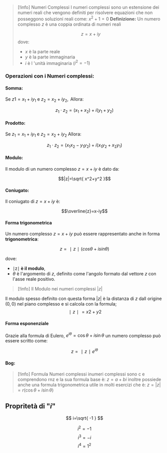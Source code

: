 >[!info] Numeri Complessi
>I numeri complessi sono un estensione dei numeri reali che vengono definiti per risolvere equazioni che non posseggono soluzioni reali come: $x^2+1=0$
>**Definizione:**
>Un numero complesso $z$  è una coppia ordinata di numeri reali
>
>$$z=x+iy$$
>dove:
>- $x$ è la parte reale
>- $y$ è la parte immaginaria
>- $i$ è l 'unità immaginaria ($i^2=-1$)
### Operazioni con i Numeri complessi:

#### Somma:
Se $z1 = x_{1}+iy_{1} \text{ }\text{ }\text{ }\text{ }$ e $\text{ }\text{ }\text{ }\text{ }\text{ }z_{2}=x_{2}+iy_{2},\text{ }\text{ }$ Allora:

$$z_{1} \cdot z_{2}= (x_{1}+x_{2})+i(y_{1}+y_{2})$$

#### Prodotto:
Se $z_{1}=x_{1}+iy_{1} \text{ }\text{ }\text{ }\text{ }$ e $\text{ }\text{ }\text{ }z_{2}=x_{2}+iy_{2}\text{ }\text{ }\text{ }$ Allora:

$$z_{1} \cdot z_{2}=(x_{1}x_{2}-y_{1}y_{2})+i(x_{1}y_{2}+x_{2}y_{1})$$

#### Modulo:
Il modulo di un numero complesso $z=x+iy \text{ }\text{ }\text{ }$è dato da:

$$|z|=\sqrt{ x^2+y^2 }$$
#### Coniugato:
Il coniugato di $z=x+iy \text{ } \text{ }$ è:

$$\overline{z}=x-iy$$
#### **Forma trigonometrica**

Un numero complesso $z=x+iy$ può essere rappresentato anche in forma **trigonometrica**:

$$z=∣z∣(cos⁡θ+isin⁡θ)$$

dove:

- ∣z∣ **è il modulo**,
- $\theta$ è l'argomento di $z$, definito come l'angolo formato dal vettore $z$ con l'asse reale positivo.
 



>[!info] Il Modulo nei numeri complessi $|z|$
>
Il modulo spesso definito con questa forma $|z|$ è la distanza di $z$ dall origine $(0,0)$ nel piano complesso e si calcola con la formula;  $$∣z∣=x2+y2​$$  

#### **Forma esponenziale**

Grazie alla formula di Eulero, $e^{i\theta} = \cos\theta + i \sin\theta$ un numero complesso può essere scritto come:

$$z=∣z∣e^{iθ}$$



#### Bog:

>[!info] Formula Numeri complessi
inumeri complessi sono c e comprendono rnz e la sua formula base è:
$z = a + bi$
>inoltre possiede anche una formula trigonometrica utile  in molti esercizi che è:
>$z = |z|= r (\cos\theta + i\sin\theta)$



## Propritetà di "$i$"
$$
i=\sqrt{ -1 }
$$

$$
i^2 =-1
$$
$$
i^3 =-i
$$
$$
i^4 =1^2
$$

	